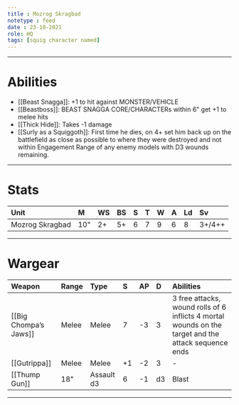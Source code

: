 ```yaml
---
title : Mozrog Skragbad
notetype : feed
date : 23-10-2021
role: HQ
tags: [squig character named]
---
```


---

# Abilities
- [[Beast Snagga]]: +1 to hit against MONSTER/VEHICLE
- [[Beastboss]]: BEAST SNAGGA CORE/CHARACTERs within 6" get +1 to melee hits
- [[Thick Hide]]: Takes -1 damage
- [[Surly as a Squiggoth]]: First time he dies, on 4+ set him back up on the battlefield as close as possible to where they were destroyed and not within Engagement Range of any enemy models with D3 wounds remaining.

---

# Stats

| Unit            | M   | WS  | BS  | S   | T   | W   | A   | Ld  | Sv     |
|:--------------- |:--- |:--- |:--- |:--- |:--- |:--- |:--- |:--- |:------ |
| Mozrog Skragbad | 10" | 2+  | 5+  | 6   | 7   | 9   | 6   | 8   | 3+/4++ |

---

# Wargear

| Weapon                | Range | Type       | S   | AP  | D   | Abilities                                                                                            |
|:--------------------- |:----- |:---------- |:--- |:--- |:--- |:---------------------------------------------------------------------------------------------------- |
| [[Big Chompa’s Jaws]] | Melee | Melee      | 7   | -3  | 3   | 3 free attacks, wound rolls of 6 inflicts 4 mortal wounds on the target and the attack sequence ends |
| [[Gutrippa]]          | Melee | Melee      | +1  | -2  | 3   | -                                                                                                    |
| [[Thump Gun]]         | 18"   | Assault d3 | 6   | -1  | d3  | Blast                                                                                                |

---